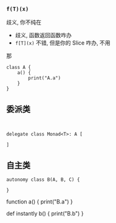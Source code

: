 

### `f(T)(x)`

歧义, 你不纯在

-  歧义, 函数返回函数咋办
- `f[T](x)` 不错, 但是你的 Slice 咋办, 不用 


那 




```vk
class A {
    a() {
        print("A.a")
    }
}
```



## 委派类

```vk


delegate class Monad<T>: A [

]
```

## 自主类

```vk
autonomy class B(A, B, C) {
    
}
```

function a() {
    print("B.a")
}

def instantly b() {
    print("B.b")
}


